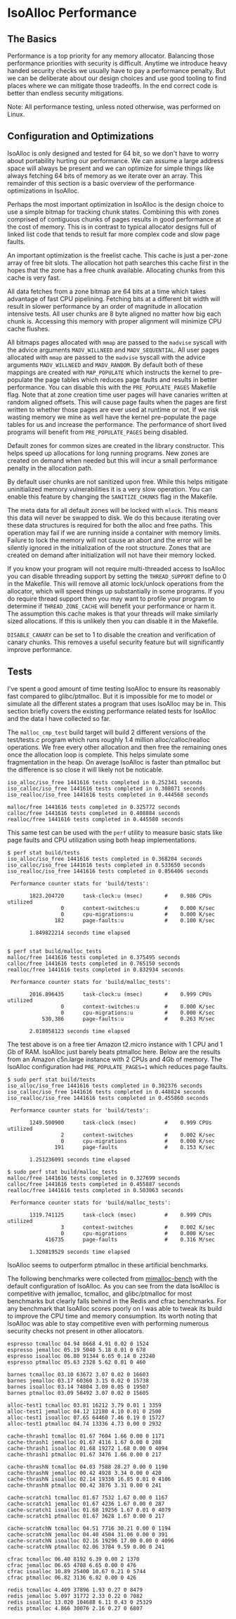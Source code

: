# IsoAlloc Performance

## The Basics

Performance is a top priority for any memory allocator. Balancing those performance priorities with security is difficult. Anytime we introduce heavy handed security checks we usually have to pay a performance penalty. But we can be deliberate about our design choices and use good tooling to find places where we can mitigate those tradeoffs. In the end correct code is better than endless security mitigations.

Note: All performance testing, unless noted otherwise, was performed on Linux.

## Configuration and Optimizations

IsoAlloc is only designed and tested for 64 bit, so we don't have to worry about portability hurting our performance. We can assume a large address space will always be present and we can optimize for simple things like always fetching 64 bits of memory as we iterate over an array. This remainder of this section is a basic overview of the performance optimizations in IsoAlloc.

Perhaps the most important optimization in IsoAlloc is the design choice to use a simple bitmap for tracking chunk states. Combining this with zones comprised of contiguous chunks of pages results in good performance at the cost of memory. This is in contrast to typical allocator designs full of linked list code that tends to result far more complex code and slow page faults.

An important optimization is the freelist cache. This cache is just a per-zone array of free bit slots. The allocation hot path searches this cache first in the hopes that the zone has a free chunk available. Allocating chunks from this cache is very fast.

All data fetches from a zone bitmap are 64 bits at a time which takes advantage of fast CPU pipelining. Fetching bits at a different bit width will result in slower performance by an order of magnitude in allocation intensive tests. All user chunks are 8 byte aligned no matter how big each chunk is. Accessing this memory with proper alignment will minimize CPU cache flushes.

All bitmaps pages allocated with `mmap` are passed to the `madvise` syscall with the advice arguments `MADV_WILLNEED` and `MADV_SEQUENTIAL`. All user pages allocated with `mmap` are passed to the `madvise` syscall with the advice arguments `MADV_WILLNEED` and `MADV_RANDOM`. By default both of these mappings are created with `MAP_POPULATE` which instructs the kernel to pre-populate the page tables which reduces page faults and results in better performance. You can disable this with the `PRE_POPULATE_PAGES` Makefile flag. Note that at zone creation time user pages will have canaries written at random aligned offsets. This will cause page faults when the pages are first written to whether those pages are ever used at runtime or not. If we risk wasting memory we mine as well have the kernel pre-populate the page tables for us and increase the performance. The performance of short lived programs will benefit from `PRE_POPULATE_PAGES` being disabled.

Default zones for common sizes are created in the library constructor. This helps speed up allocations for long running programs. New zones are created on demand when needed but this will incur a small performance penalty in the allocation path.

By default user chunks are not sanitized upon free. While this helps mitigate uninitialized memory vulnerabilities it is a very slow operation. You can enable this feature by changing the `SANITIZE_CHUNKS` flag in the Makefile.

The meta data for all default zones will be locked with `mlock`. This means this data will never be swapped to disk. We do this because iterating over these data structures is required for both the alloc and free paths. This operation may fail if we are running inside a container with memory limits. Failure to lock the memory will not cause an abort and the error will be silently ignored in the initialization of the root structure. Zones that are created on demand after initialization will not have their memory locked.

If you know your program will not require multi-threaded access to IsoAlloc you can disable threading support by setting the `THREAD_SUPPORT` define to 0 in the Makefile. This will remove all atomic lock/unlock operations from the allocator, which will speed things up substantially in some programs. If you do require thread support then you may want to profile your program to determine if `THREAD_ZONE_CACHE` will benefit your performance or harm it. The assumption this cache makes is that your threads will make similarly sized allocations. If this is unlikely then you can disable it in the Makefile.

`DISABLE_CANARY` can be set to 1 to disable the creation and verification of canary chunks. This removes a useful security feature but will significantly improve performance.

## Tests

I've spent a good amount of time testing IsoAlloc to ensure its reasonably fast compared to glibc/ptmalloc. But it is impossible for me to model or simulate all the different states a program that uses IsoAlloc may be in. This section briefly covers the existing performance related tests for IsoAlloc and the data I have collected so far.

The `malloc_cmp_test` build target will build 2 different versions of the test/tests.c program which runs roughly 1.4 million alloc/calloc/realloc operations. We free every other allocation and then free the remaining ones once the allocation loop is complete. This helps simulate some fragmentation in the heap. On average IsoAlloc is faster than ptmalloc but the difference is so close it will likely not be noticable.

```
iso_alloc/iso_free 1441616 tests completed in 0.252341 seconds
iso_calloc/iso_free 1441616 tests completed in 0.308071 seconds
iso_realloc/iso_free 1441616 tests completed in 0.444568 seconds

malloc/free 1441616 tests completed in 0.325772 seconds
calloc/free 1441616 tests completed in 0.408884 seconds
realloc/free 1441616 tests completed in 0.445580 seconds
```
This same test can be used with the `perf` utility to measure basic stats like page faults and CPU utilization using both heap implementations.

```
$ perf stat build/tests
iso_alloc/iso_free 1441616 tests completed in 0.368204 seconds
iso_calloc/iso_free 1441616 tests completed in 0.533650 seconds
iso_realloc/iso_free 1441616 tests completed in 0.856406 seconds

 Performance counter stats for 'build/tests':

       1823.204720      task-clock:u (msec)       #    0.986 CPUs utilized          
                 0      context-switches:u        #    0.000 K/sec                  
                 0      cpu-migrations:u          #    0.000 K/sec                  
               182      page-faults:u             #    0.100 K/sec                  

       1.849822214 seconds time elapsed


$ perf stat build/malloc_tests 
malloc/free 1441616 tests completed in 0.375495 seconds
calloc/free 1441616 tests completed in 0.765150 seconds
realloc/free 1441616 tests completed in 0.832934 seconds

 Performance counter stats for 'build/malloc_tests':

       2016.896435      task-clock:u (msec)       #    0.999 CPUs utilized          
                 0      context-switches:u        #    0.000 K/sec                  
                 0      cpu-migrations:u          #    0.000 K/sec                  
           530,386      page-faults:u             #    0.263 M/sec                  

       2.018058123 seconds time elapsed
```

The test above is on a free tier Amazon t2.micro instance with 1 CPU and 1 Gb of RAM. IsoAlloc just barely beats ptmalloc here. Below are the results from an Amazon c5n.large instance with 2 CPUs and 4Gb of memory. The IsoAlloc configuration had `PRE_POPULATE_PAGES=1` which reduces page faults.

```
$ sudo perf stat build/tests
iso_alloc/iso_free 1441616 tests completed in 0.302376 seconds
iso_calloc/iso_free 1441616 tests completed in 0.448824 seconds
iso_realloc/iso_free 1441616 tests completed in 0.455860 seconds

 Performance counter stats for 'build/tests':

       1249.500900      task-clock (msec)         #    0.999 CPUs utilized          
                 2      context-switches          #    0.002 K/sec                  
                 0      cpu-migrations            #    0.000 K/sec                  
               191      page-faults               #    0.153 K/sec                  

       1.251236091 seconds time elapsed

$ sudo perf stat build/malloc_tests 
malloc/free 1441616 tests completed in 0.327699 seconds
calloc/free 1441616 tests completed in 0.455887 seconds
realloc/free 1441616 tests completed in 0.503063 seconds

 Performance counter stats for 'build/malloc_tests':

       1319.741125      task-clock (msec)         #    0.999 CPUs utilized          
                 3      context-switches          #    0.002 K/sec                  
                 0      cpu-migrations            #    0.000 K/sec                  
            416735      page-faults               #    0.316 M/sec                  

       1.320819529 seconds time elapsed
```

IsoAlloc seems to outperform ptmalloc in these artificial benchmarks.


The following benchmarks were collected from [mimalloc-bench](https://github.com/daanx/mimalloc-bench) with the default configuration of IsoAlloc. As you can see from the data IsoAlloc is competitive with jemalloc, tcmalloc, and glibc/ptmalloc for most benchmarks but clearly falls behind in the Redis and cfrac benchmarks. For any benchmark that IsoAlloc scores poorly on I was able to tweak its build to improve the CPU time and memory consumption. Its worth noting that IsoAlloc was able to stay competitive even with performing numerous security checks not present in other allocators.

```
espresso tcmalloc 04.94 8668 4.91 0.02 0 1524
espresso jemalloc 05.19 5040 5.18 0.01 0 678
espresso isoalloc 06.80 91344 6.65 0.14 0 23240
espresso ptmalloc 05.63 2328 5.62 0.01 0 460

barnes tcmalloc 03.10 63672 3.07 0.02 0 16603
barnes jemalloc 03.17 60360 3.15 0.02 0 15738
barnes isoalloc 03.14 74804 3.09 0.05 0 19507
barnes ptmalloc 03.09 58492 3.07 0.02 0 15605

alloc-test1 tcmalloc 03.81 16212 3.79 0.01 1 3359
alloc-test1 jemalloc 04.12 12180 4.10 0.01 0 2500
alloc-test1 isoalloc 07.65 64460 7.46 0.19 0 15727
alloc-test1 ptmalloc 04.74 13336 4.73 0.00 0 2932

cache-thrash1 tcmalloc 01.67 7604 1.66 0.00 0 1171
cache-thrash1 jemalloc 01.67 4116 1.67 0.00 0 288
cache-thrash1 isoalloc 01.68 19272 1.68 0.00 0 4094
cache-thrash1 ptmalloc 01.67 3476 1.66 0.00 0 217

cache-thrashN tcmalloc 04.03 7588 28.27 0.00 0 1190
cache-thrashN jemalloc 00.42 4928 3.34 0.00 0 420
cache-thrashN isoalloc 02.14 19336 16.85 0.01 0 4106
cache-thrashN ptmalloc 00.42 3876 3.31 0.00 0 241

cache-scratch1 tcmalloc 01.67 7532 1.67 0.00 0 1167
cache-scratch1 jemalloc 01.67 4236 1.67 0.00 0 287
cache-scratch1 isoalloc 01.68 19256 1.67 0.01 0 4079
cache-scratch1 ptmalloc 01.67 3628 1.67 0.00 0 217

cache-scratchN tcmalloc 04.51 7716 30.21 0.00 0 1194
cache-scratchN jemalloc 04.40 4504 31.06 0.00 0 391
cache-scratchN isoalloc 02.16 19296 17.00 0.00 0 4096
cache-scratchN ptmalloc 02.06 3784 9.59 0.00 0 241

cfrac tcmalloc 06.40 8192 6.39 0.00 2 1370
cfrac jemalloc 06.65 4708 6.65 0.00 0 476
cfrac isoalloc 10.89 25400 10.67 0.21 0 5744
cfrac ptmalloc 06.82 3136 6.82 0.00 0 426

redis tcmalloc 4.409 37896 1.93 0.27 0 8479
redis jemalloc 5.097 31772 2.33 0.22 0 7082
redis isoalloc 13.020 104688 6.11 0.43 0 25329
redis ptmalloc 4.866 30076 2.16 0.27 0 6807
```
